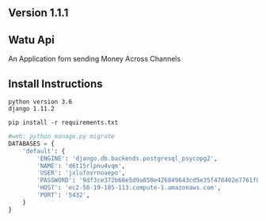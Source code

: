 ## Version 1.1.1
## Watu Api
An Application forn sending Money Across Channels


## Install  Instructions
    python version 3.6
    django 1.11.2

    pip install -r requirements.txt

    
```python
#web: python manage.py migrate
DATABASES = {
    'default': {
        'ENGINE': 'django.db.backends.postgresql_psycopg2',
        'NAME': 'd6t15rlpnu4vqm',
        'USER': 'jxlufovrnoaepo',
        'PASSWORD': '9df3ce372b68e5d9a850e426849643cd5e35f470402e7761f045f6ec4528408e',
        'HOST': 'ec2-50-19-105-113.compute-1.amazonaws.com',
        'PORT': '5432',
    }
}
```

